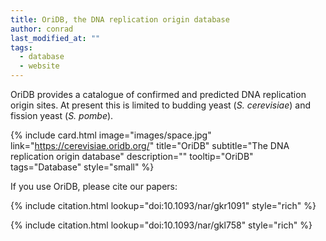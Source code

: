 ```yaml
---
title: OriDB, the DNA replication origin database
author: conrad
last_modified_at: ""
tags:
  - database
  - website
---
```

<!-- excerpt start -->

OriDB provides a catalogue of confirmed and predicted DNA replication origin sites. At present this is limited to budding yeast (*S. cerevisiae*) and fission yeast (*S. pombe*).

<!-- excerpt end -->

{%
  include card.html
  image="images/space.jpg"
  link="https://cerevisiae.oridb.org/"
  title="OriDB"
  subtitle="The DNA replication origin database"
  description=""
  tooltip="OriDB"
  tags="Database"
  style="small"
%}

If you use OriDB, please cite our papers:

{%
  include citation.html
  lookup="doi:10.1093/nar/gkr1091"
  style="rich"
%}

{%
  include citation.html
  lookup="doi:10.1093/nar/gkl758"
  style="rich"
%}
